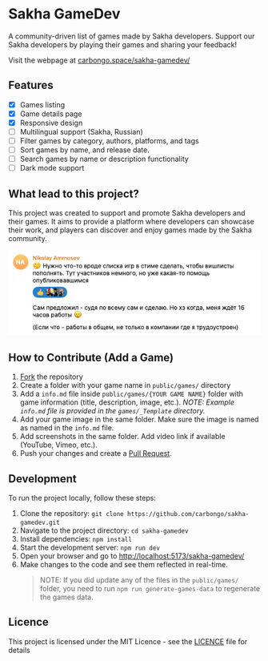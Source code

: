# Sakha GameDev

A community-driven list of games made by Sakha developers.
Support our Sakha developers by playing their games and sharing your feedback!

Visit the webpage at [carbongo.space/sakha-gamedev/](https://carbongo.space/sakha-gamedev/)

## Features

- [x] Games listing
- [x] Game details page
- [x] Responsive design
- [ ] Multilingual support (Sakha, Russian)
- [ ] Filter games by category, authors, platforms, and tags
- [ ] Sort games by name, and release date.
- [ ] Search games by name or description functionality
- [ ] Dark mode support

## What lead to this project?

This project was created to support and promote Sakha developers and their games. It aims to provide a platform where developers can showcase their work, and players can discover and enjoy games made by the Sakha community.

![Screenshot of a message from a Sakha developer Nikolay Ammosov](/public/assets/screenshot.png)

## How to Contribute (Add a Game)

1. [Fork](https://github.com/carbongo/sakha-gamedev/fork) the repository
2. Create a folder with your game name in `public/games/` directory
3. Add a `info.md` file inside `public/games/{YOUR GAME NAME}` folder with game information (title, description, image, etc.). _*NOTE*: Example `info.md` file is provided in the `games/_Template` directory._
4. Add your game image in the same folder. Make sure the image is named as named in the `info.md` file.
5. Add screenshots in the same folder. Add video link if available (YouTube, Vimeo, etc.).
6. Push your changes and create a [Pull Request](https://github.com/carbongo/sakha-gamedev/compare).

## Development

To run the project locally, follow these steps:

1. Clone the repository: `git clone https://github.com/carbongo/sakha-gamedev.git`
2. Navigate to the project directory: `cd sakha-gamedev`
3. Install dependencies: `npm install`
4. Start the development server: `npm run dev`
5. Open your browser and go to [http://localhost:5173/sakha-gamedev/](http://localhost:5173/sakha-gamedev/)
6. Make changes to the code and see them reflected in real-time.
   > NOTE: If you did update any of the files in the `public/games/` folder, you need to run `npm run generate-games-data` to regenerate the games data.

## Licence

This project is licensed under the MIT Licence - see the [LICENCE](LICENCE) file for details
